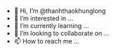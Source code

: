 - 👋 Hi, I’m @thanhthaokhunglong
- 👀 I’m interested in ...
- 🌱 I’m currently learning ...
- 💞️ I’m looking to collaborate on ...
- 📫 How to reach me ...

<!---
thanhthaokhunglong/thanhthaokhunglong is a ✨ special ✨ repository because its `README.md` (this file) appears on your GitHub profile.
You can click the Preview link to take a look at your changes.
--->
